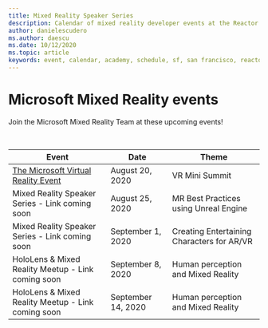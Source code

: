 ```yaml
---
title: Mixed Reality Speaker Series
description: Calendar of mixed reality developer events at the Reactor in San Francisco.
author: danielescudero
ms.author: daescu
ms.date: 10/12/2020
ms.topic: article
keywords: event, calendar, academy, schedule, sf, san francisco, reactor
---
```


# Microsoft Mixed Reality events

Join the Microsoft Mixed Reality Team at these upcoming events!

<br>

|Event|Date|Theme|
|-------------|-------------|-----|
| [The Microsoft Virtual Reality Event](https://www.meetup.com/hololens-mr/events/272364822/)|August 20, 2020|VR Mini Summit|
| Mixed Reality Speaker Series - Link coming soon|August 25, 2020|MR Best Practices using Unreal Engine|
| Mixed Reality Speaker Series - Link coming soon|September 1, 2020|Creating Entertaining Characters for AR/VR|
| HoloLens & Mixed Reality Meetup - Link coming soon|September 8, 2020|Human perception and Mixed Reality|
| HoloLens & Mixed Reality Meetup - Link coming soon|September 14, 2020|Human perception and Mixed Reality|


